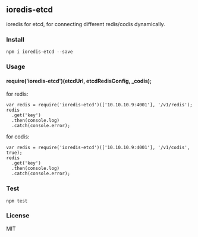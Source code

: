 ## ioredis-etcd

ioredis for etcd, for connecting different redis/codis dynamically.

### Install

```
npm i ioredis-etcd --save
```

### Usage

#### require('ioredis-etcd')(etcdUrl, etcdRedisConfig, _codis);

for redis:

```
var redis = require('ioredis-etcd')(['10.10.10.9:4001'], '/v1/redis');
redis
  .get('key')
  .then(console.log)
  .catch(console.error);
```

for codis:

```
var redis = require('ioredis-etcd')(['10.10.10.9:4001'], '/v1/codis', true);
redis
  .get('key')
  .then(console.log)
  .catch(console.error);
```

### Test

```
npm test
```

### License

MIT
